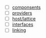 - [ ] [componsents](https://wasmcloud.com/docs/concepts/)
- [ ] [providers](https://wasmcloud.com/docs/concepts/)
- [ ] [host/lattice](https://wasmcloud.com/docs/concepts/)
- [ ] [interfaces](https://wasmcloud.com/docs/concepts/)
- [ ] [linking](https://wasmcloud.com/docs/concepts/)